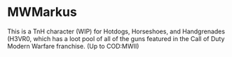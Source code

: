 # MWMarkus
This is a TnH character (WIP) for Hotdogs, Horseshoes, and Handgrenades (H3VR0, which has a loot pool of all of the guns featured in the Call of Duty Modern Warfare franchise. (Up to COD:MWII)
